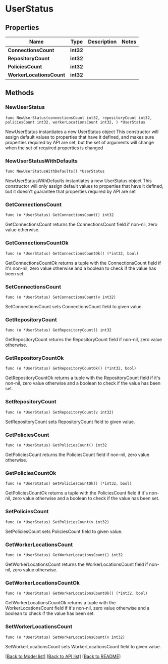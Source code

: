 # UserStatus

## Properties

Name | Type | Description | Notes
------------ | ------------- | ------------- | -------------
**ConnectionsCount** | **int32** |  | 
**RepositoryCount** | **int32** |  | 
**PoliciesCount** | **int32** |  | 
**WorkerLocationsCount** | **int32** |  | 

## Methods

### NewUserStatus

`func NewUserStatus(connectionsCount int32, repositoryCount int32, policiesCount int32, workerLocationsCount int32, ) *UserStatus`

NewUserStatus instantiates a new UserStatus object
This constructor will assign default values to properties that have it defined,
and makes sure properties required by API are set, but the set of arguments
will change when the set of required properties is changed

### NewUserStatusWithDefaults

`func NewUserStatusWithDefaults() *UserStatus`

NewUserStatusWithDefaults instantiates a new UserStatus object
This constructor will only assign default values to properties that have it defined,
but it doesn't guarantee that properties required by API are set

### GetConnectionsCount

`func (o *UserStatus) GetConnectionsCount() int32`

GetConnectionsCount returns the ConnectionsCount field if non-nil, zero value otherwise.

### GetConnectionsCountOk

`func (o *UserStatus) GetConnectionsCountOk() (*int32, bool)`

GetConnectionsCountOk returns a tuple with the ConnectionsCount field if it's non-nil, zero value otherwise
and a boolean to check if the value has been set.

### SetConnectionsCount

`func (o *UserStatus) SetConnectionsCount(v int32)`

SetConnectionsCount sets ConnectionsCount field to given value.


### GetRepositoryCount

`func (o *UserStatus) GetRepositoryCount() int32`

GetRepositoryCount returns the RepositoryCount field if non-nil, zero value otherwise.

### GetRepositoryCountOk

`func (o *UserStatus) GetRepositoryCountOk() (*int32, bool)`

GetRepositoryCountOk returns a tuple with the RepositoryCount field if it's non-nil, zero value otherwise
and a boolean to check if the value has been set.

### SetRepositoryCount

`func (o *UserStatus) SetRepositoryCount(v int32)`

SetRepositoryCount sets RepositoryCount field to given value.


### GetPoliciesCount

`func (o *UserStatus) GetPoliciesCount() int32`

GetPoliciesCount returns the PoliciesCount field if non-nil, zero value otherwise.

### GetPoliciesCountOk

`func (o *UserStatus) GetPoliciesCountOk() (*int32, bool)`

GetPoliciesCountOk returns a tuple with the PoliciesCount field if it's non-nil, zero value otherwise
and a boolean to check if the value has been set.

### SetPoliciesCount

`func (o *UserStatus) SetPoliciesCount(v int32)`

SetPoliciesCount sets PoliciesCount field to given value.


### GetWorkerLocationsCount

`func (o *UserStatus) GetWorkerLocationsCount() int32`

GetWorkerLocationsCount returns the WorkerLocationsCount field if non-nil, zero value otherwise.

### GetWorkerLocationsCountOk

`func (o *UserStatus) GetWorkerLocationsCountOk() (*int32, bool)`

GetWorkerLocationsCountOk returns a tuple with the WorkerLocationsCount field if it's non-nil, zero value otherwise
and a boolean to check if the value has been set.

### SetWorkerLocationsCount

`func (o *UserStatus) SetWorkerLocationsCount(v int32)`

SetWorkerLocationsCount sets WorkerLocationsCount field to given value.



[[Back to Model list]](../README.md#documentation-for-models) [[Back to API list]](../README.md#documentation-for-api-endpoints) [[Back to README]](../README.md)


